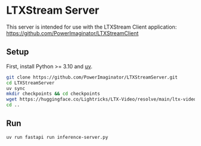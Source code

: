 # LTXStream Server

This server is intended for use with the LTXStream Client application: https://github.com/PowerImaginator/LTXStreamClient

## Setup

First, install Python >= 3.10 and [uv](https://docs.astral.sh/uv/getting-started/installation/).

```sh
git clone https://github.com/PowerImaginator/LTXStreamServer.git
cd LTXStreamServer
uv sync
mkdir checkpoints && cd checkpoints
wget https://huggingface.co/Lightricks/LTX-Video/resolve/main/ltx-video-2b-v0.9.5.safetensors
cd ..
```

## Run

```sh
uv run fastapi run inference-server.py
```
